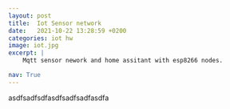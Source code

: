 ```yaml
---
layout: post
title:  Iot Sensor network
date:   2021-10-22 13:28:59 +0200
categories: iot hw
image: iot.jpg
excerpt: |
    Mqtt sensor nework and home assitant with esp8266 nodes.

nav: True
---
```


asdfsadfsdfasdfsadfsadfasdfa
